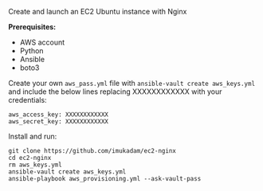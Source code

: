Create and launch an EC2 Ubuntu instance with Nginx

**Prerequisites:**
- AWS account
- Python
- Ansible
- boto3

Create your own `aws_pass.yml` file with `ansible-vault create aws_keys.yml` and include the below lines replacing XXXXXXXXXXXX with your credentials:
```
aws_access_key: XXXXXXXXXXXX
aws_secret_key: XXXXXXXXXXXX
```

Install and run:
```
git clone https://github.com/imukadam/ec2-nginx
cd ec2-nginx
rm aws_keys.yml
ansible-vault create aws_keys.yml
ansible-playbook aws_provisioning.yml --ask-vault-pass
```